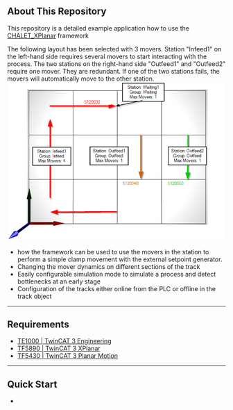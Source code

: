 ## About This Repository
This repository is a detailed example application how to use the [CHALET_XPlanar](https://github.com/Beckhoff-Switzerland/CHALET_XPlanar) framework

The following layout has been selected with 3 movers.
Station "Infeed1" on the left-hand side requires several movers to start interacting with the process.
The two stations on the right-hand side "Outfeed1" and "Outfeed2" require one mover. They are redundant. If one of the two stations fails, the movers will automatically move to the other station.
![image](https://github.com/Beckhoff-Switzerland/CHALET_XPlanar_Example/blob/master/Layout.png)

- how the framework can be used to use the movers in the station to perform a simple clamp movement with the external setpoint generator.
- Changing the mover dynamics on different sections of the track
- Easily configurable simulation mode to simulate a process and detect bottlenecks at an early stage
- Configuration of the tracks either online from the PLC or offline in the track object

---
## Requirements
- [TE1000 | TwinCAT 3 Engineering](https://www.beckhoff.com/en-en/products/automation/twincat/texxxx-twincat-3-engineering/te1000.html)
- [TF5890 | TwinCAT 3 XPlanar](https://www.beckhoff.com/en-en/products/automation/twincat/tfxxxx-twincat-3-functions/tf5xxx-motion/tf5890.html)
- [TF5430 | TwinCAT 3 Planar Motion](https://www.beckhoff.com/en-en/products/automation/twincat/tfxxxx-twincat-3-functions/tf5xxx-motion/tf5430.html?)

---
## Quick Start
- 

